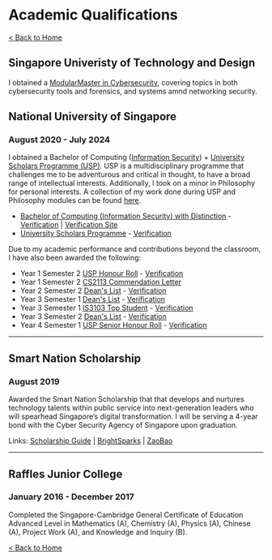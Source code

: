 # Academic Qualifications

[< Back to Home](../README.md)

## Singapore Univeristy of Technology and Design

I obtained a [ModularMaster in Cybersecurity](https://www.sutd.edu.sg/course/modularmaster-certificate-in-cybersecurity), covering topics in both cybersecurity tools and forensics, and systems amnd networking security.

## National University of Singapore

### August 2020 - July 2024

I obtained a Bachelor of Computing ([Information Security](https://www.comp.nus.edu.sg/programmes/ug/isc/)) + [University Scholars Programme (USP)](https://www.usp.nus.edu.sg/). USP is a multidisciplinary programme that challenges me to be adventurous and critical in thought, to have a broad range of intellectual interests. Additionally, I took on a minor in Philosophy for personal interests. A collection of my work done during USP and Philosophy modules can be found [here](../uni_work/uni_work.md).

* [Bachelor of Computing (Information Security) with Distinction](/academic_qualifications/certificates/degree_certificate.pdf) - [Verification](/academic_qualifications/certificates/degree_digital_certificate.opencert) | [Verification Site](https://www.nus.edu.sg/registrar/student-records/e-degree-scrolls-and-e-transcripts/verify)
* [University Scholars Programme](/academic_qualifications/certificates/usp_certificate.pdf) - [Verification](https://credentials.nus.edu.sg/060e5465-45bc-4be4-a89a-85478dc871a6)

Due to my academic performance and contributions beyond the classroom, I have also been awarded the following:

* Year 1 Semester 2 [USP Honour Roll](awards/usp_honour_roll.pdf) - [Verification](https://www.credential.net/a9ba7437-4144-4150-a86d-da9a743ae162)
* Year 1 Semester 2 [CS2113 Commendation Letter](awards/cs2113_commendation_letter.pdf)
* Year 2 Semester 2 [Dean's List](awards/deans_list_y2s2.pdf) - [Verification](https://credentials.nus.edu.sg/008a7c14-8cde-4393-a195-b799c837bc95)
* Year 3 Semester 1 [Dean's List](awards/deans_list_y3s1.pdf) - [Verification](https://credentials.nus.edu.sg/e8ddc7ff-d4be-4b78-9349-194a172f0d2d)
* Year 3 Semester 1 [IS3103 Top Student](awards/is3103_top_student.pdf) - [Verification](https://www.credential.net/6eefeb26-e738-4b45-becd-f5524f2db194)
* Year 3 Semester 2 [Dean's List](awards/deans_list_y3s2.pdf) - [Verification](https://credentials.nus.edu.sg/22b9a397-b5ca-479c-b011-ad6348bb15ee)
* Year 4 Semester 1 [USP Senior Honour Roll](awards/usp_senior_honour_roll.pdf) - [Verification](https://credentials.nus.edu.sg/0588cb6c-70d2-4c81-a5bb-80eb9ebccf1a)

---

## Smart Nation Scholarship

### August 2019

Awarded the Smart Nation Scholarship that that develops and nurtures technology talents within public service into next-generation leaders who will spearhead Singapore’s digital transformation. I will be serving a 4-year bond with the Cyber Security Agency of Singapore upon graduation.

Links: [Scholarship Guide](https://scholarshipguide.com.sg/content/interviews/smart-nation-scholarship-passion-to-defend-our-cyberspace/) \| [BrightSparks](https://brightsparks.com.sg/magazine/july-2020/smartnation-tech-nation.php) \| [ZaoBao](https://www.zaobao.com.sg/news/singapore/story20190831-985215)

---

## Raffles Junior College

### January 2016 - December 2017

Completed the Singapore-Cambridge General Certificate of Education Advanced Level in Mathematics (A), Chemistry (A), Physics (A), Chinese (A), Project Work (A), and Knowledge and Inquiry (B).

[< Back to Home](../README.md)
